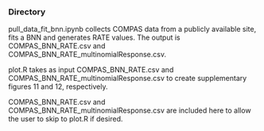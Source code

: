 ### Directory

pull_data_fit_bnn.ipynb collects COMPAS data from a publicly available site, fits a BNN and generates RATE values. The output is COMPAS_BNN_RATE.csv and COMPAS_BNN_RATE_multinomialResponse.csv.

plot.R takes as input COMPAS_BNN_RATE.csv and COMPAS_BNN_RATE_multinomialResponse.csv to create supplementary figures 11 and 12, respectively.

COMPAS_BNN_RATE.csv and COMPAS_BNN_RATE_multinomialResponse.csv are included here to allow the user to skip to plot.R if desired.
